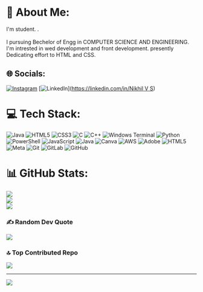# 💫 About Me:
I'm student.
.<br><br>I pursuing Bechelor of Engg in COMPUTER SCIENCE AND ENGINEERING.
I'm intrested in wed development and front development.
presently Dedicating effort to HTML and CSS.


## 🌐 Socials:
[![Instagram](https://img.shields.io/badge/Instagram-%23E4405F.svg?logo=Instagram&logoColor=white)](https://instagram.com/mr_nikhilsshetty62) [![LinkedIn](https://img.shields.io/badge/LinkedIn-%230077B5.svg?logo=linkedin&logoColor=white)]([https://linkedin.com/in/Nikhil V S](https://www.linkedin.com/in/nikhil-shettyvss-99432a324/)) 

# 💻 Tech Stack:
 ![Java](https://img.shields.io/badge/java-%23ED8B00.svg?style=for-the-badge&logo=openjdk&logoColor=white) ![HTML5](https://img.shields.io/badge/html5-%23E34F26.svg?style=for-the-badge&logo=html5&logoColor=white) ![CSS3](https://img.shields.io/badge/css3-%231572B6.svg?style=for-the-badge&logo=css3&logoColor=white) ![C](https://img.shields.io/badge/c-%2300599C.svg?style=for-the-badge&logo=c&logoColor=white) ![C++](https://img.shields.io/badge/c++-%2300599C.svg?style=for-the-badge&logo=c%2B%2B&logoColor=white) ![Windows Terminal](https://img.shields.io/badge/Windows%20Terminal-%234D4D4D.svg?style=for-the-badge&logo=windows-terminal&logoColor=white) ![Python](https://img.shields.io/badge/python-3670A0?style=for-the-badge&logo=python&logoColor=ffdd54) ![PowerShell](https://img.shields.io/badge/PowerShell-%235391FE.svg?style=for-the-badge&logo=powershell&logoColor=white) ![JavaScript](https://img.shields.io/badge/javascript-%23323330.svg?style=for-the-badge&logo=javascript&logoColor=%23F7DF1E) ![Java](https://img.shields.io/badge/java-%23ED8B00.svg?style=for-the-badge&logo=openjdk&logoColor=white) ![Canva](https://img.shields.io/badge/Canva-%2300C4CC.svg?style=for-the-badge&logo=Canva&logoColor=white) ![AWS](https://img.shields.io/badge/AWS-%23FF9900.svg?style=for-the-badge&logo=amazon-aws&logoColor=white) ![Adobe](https://img.shields.io/badge/adobe-%23FF0000.svg?style=for-the-badge&logo=adobe&logoColor=white) ![HTML5](https://img.shields.io/badge/html5-%23E34F26.svg?style=for-the-badge&logo=html5&logoColor=white) ![Meta](https://img.shields.io/badge/Meta-%230467DF.svg?style=for-the-badge&logo=Meta&logoColor=white) ![Git](https://img.shields.io/badge/git-%23F05033.svg?style=for-the-badge&logo=git&logoColor=white) ![GitLab](https://img.shields.io/badge/gitlab-%23181717.svg?style=for-the-badge&logo=gitlab&logoColor=white) ![GitHub](https://img.shields.io/badge/github-%23121011.svg?style=for-the-badge&logo=github&logoColor=white)

# 📊 GitHub Stats:
![](https://github-readme-stats.vercel.app/api?username=Nikhilshettys&theme=shadow_blue&hide_border=false&include_all_commits=true&count_private=true)<br/>
![](https://github-readme-streak-stats.herokuapp.com/?user=Nikhilshettys&theme=shadow_blue&hide_border=false)<br/>
![](https://github-readme-stats.vercel.app/api/top-langs/?username=Nikhilshettys&theme=shadow_blue&hide_border=false&include_all_commits=true&count_private=true&layout=compact)

### ✍️ Random Dev Quote
![](https://quotes-github-readme.vercel.app/api?type=horizontal&theme=tokyonight)

### 🔝 Top Contributed Repo
![](https://github-contributor-stats.vercel.app/api?username=Nikhilshettys&limit=5&theme=shadow_blue&combine_all_yearly_contributions=true)

---
[![](https://visitcount.itsvg.in/api?id=Nikhilshettys&icon=1&color=1)](https://visitcount.itsvg.in)

<!-- Proudly created with GPRM ( https://gprm.itsvg.in ) -->
